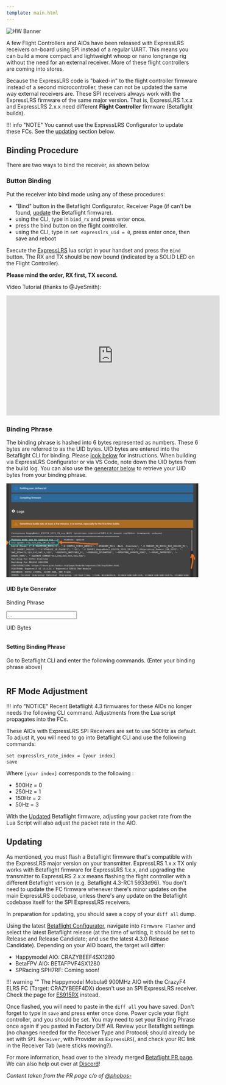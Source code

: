 ```yaml
---
template: main.html
---
```


![HW Banner](https://raw.githubusercontent.com/ExpressLRS/ExpressLRS-hardware/master/img/hardware.png)

A few Flight Controllers and AIOs have been released with ExpressLRS receivers on-board using SPI instead of a regular UART. This means you can build a more compact and lightweight whoop or nano longrange rig without the need for an external receiver. More of these flight controllers are coming into stores.

Because the ExpressLRS code is "baked-in" to the flight controller firmware instead of a second microcontroller, these can not be updated the same way external receivers are. These SPI receivers always work with the ExpressLRS firmware of the same major version. That is, ExpressLRS 1.x.x and ExpressLRS 2.x.x need different **Flight Controller** firmware (Betaflight builds).

!!! info "NOTE"
    You cannot use the ExpressLRS Configurator to update these FCs. See the [updating](#updating) section below.

## Binding Procedure

There are two ways to bind the receiver, as shown below

### Button Binding

Put the receiver into bind mode using any of these procedures:

- "Bind" button in the Betaflight Configurator, Receiver Page (if can't be found, [update](#updating) the Betaflight firmware).
- using the CLI, type in `bind_rx` and press enter once.
- press the bind button on the flight controller.
- using the CLI, type in `set expresslrs_uid = 0`, press enter once, then save and reboot

Execute the [ExpressLRS](../quick-start/transmitters/lua-howto.md) lua script in your handset and press the `Bind` button. The RX and TX should be now bound (indicated by a SOLID LED on the Flight Controller).

**Please mind the order, RX first, TX second.**

Video Tutorial (thanks to @JyeSmith):

<iframe width="560" height="315" src="https://www.youtube.com/embed/U2sxqx2oT4k" title="YouTube video player" frameborder="0" allow="accelerometer; autoplay; clipboard-write; encrypted-media; gyroscope; picture-in-picture" allowfullscreen></iframe>


### Binding Phrase

The binding phrase is hashed into 6 bytes represented as numbers. These 6 bytes are referred to as the UID bytes. 
UID bytes are entered into the Betaflight CLI for binding. Please [look below](#setting-binding-phrase) for instructions. 
When building via ExpressLRS Configurator or via VS Code, note down the UID bytes from the build log. You can also use the 
[generator below](#uid-byte-generator) to retrieve your UID bytes from your binding phrase.

![UID String](../assets/images/UIDsource.png)

#### UID Byte Generator

<style>
.bp-input {
  color: #000;
}
</style>

Binding Phrase
<div class="bp-wrapper">
  <input class="md-input bp-input" type="text" placeholder="..." />
</div>

UID Bytes
```
```

#### Setting Binding Phrase
Go to Betaflight CLI and enter the following commands. (Enter your binding phrase above)
```
```

<script type="text/javascript" src="//unpkg.com/crypto-js@4.1.1/crypto-js.js"></script>
<script type="text/javascript">
  window.addEventListener("load", (event) => {
    initBindingPhraseGen();
  });
</script>

## RF Mode Adjustment

!!! info "NOTICE"
    Recent Betaflight 4.3 firmwares for these AIOs no longer needs the following CLI command. Adjustments from the Lua script propagates into the FCs.

These AIOs with ExpressLRS SPI Receivers are set to use 500Hz as default. To adjust it, you will need to go into Betaflight CLI and use the following commands:

```
set expresslrs_rate_index = [your index]
save
```

Where `[your index]` corresponds to the following   :

- 500Hz = 0
- 250Hz = 1
- 150Hz = 2
- 50Hz = 3

With the [Updated](#updating) Betaflight firmware, adjusting your packet rate from the Lua Script will also adjust the packet rate in the AIO.

## Updating

As mentioned, you must flash a Betaflight firmware that's compatible with the ExpressLRS major version on your transmitter. ExpressLRS 1.x.x TX only works with Betaflight firmware for ExpressLRS 1.x.x, and upgrading the transmitter to ExpressLRS 2.x.x means flashing the flight controller with a different Betaflight version (e.g. Betaflight 4.3-RC1 5933d96). You don't need to update the FC firmware whenever there's minor updates on the main ExpressLRS codebase, unless there's any update on the Betaflight codebase itself for the SPI ExpressLRS receivers.

In preparation for updating, you should save a copy of your `diff all` dump.

Using the latest [Betaflight Configurator](https://github.com/betaflight/betaflight-configurator/releases), navigate into `Firmware Flasher` and select the latest Betaflight release (at the time of writing, it should be set to Release and Release Candidate; and use the latest 4.3.0 Release Candidate). Depending on your AIO board, the target will differ:

* Happymodel AIO: CRAZYBEEF4SX1280
* BetaFPV AIO: BETAFPVF4SX1280
* SPRacing SPH7RF: Coming soon!

!!! warning ""
    The Happymodel Mobula6 900MHz AIO with the CrazyF4 ELRS FC (Target: CRAZYBEEF4DX) doesn't use an SPI ExpressLRS receiver. Check the page for [ES915RX](../quick-start/receivers/hmes900.md#es915868rx-discontinued) instead.

Once flashed, you will need to paste in the `diff all` you have saved. Don't forget to type in `save` and press enter once done. Power cycle your flight controller, and you should be set. You may need to set your Binding Phrase once again if you pasted in Factory Diff All. Review your Betaflight settings (no changes needed for the Receiver Type and Protocol; should already be set with `SPI Receiver`, with Provider as `ExpressLRS`), and check your RC link in the Receiver Tab (were sticks moving?).

For more information, head over to the already merged [Betaflight PR page](https://github.com/betaflight/betaflight/pull/10788). We can also help out over at [Discord](https://discord.gg/dS6ReFY)!

*Content taken from the PR page c/o of [@phobos-](https://github.com/phobos-)*
